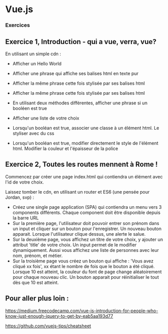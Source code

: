# Vue.js

### Exercices

## Exercice 1, Introduction - qui a vue, verra, vue?

En utilisant un simple cdn :

* Afficher un Hello World
* Afficher une phrase qui affiche ses balises html en texte pur
* Afficher la même phrase cette fois stylisée par ses balises html
* Afficher la même phrase cette fois stylisée par ses balises html
* En utilisant deux méthodes différentes, afficher une phrase si un booléen est true
* Afficher une liste de votre choix

* Lorsqu'un booléan est true, associer une classe à un élément html. Le styliser avec du css
* Lorsqu'un booléan est true, modifier directement le style de l'élément html. Modifier la couleur et l'épaisseur de la police

## Exercice 2, Toutes les routes mennent à Rome !

Commencez par créer une page index.html qui contiendra un élément avec l'id de votre choix.

Laissez tomber le cdn, en utilisant un router et ES6 (une pensée pour Jordan, svp) :

* Créez une single page application (SPA) qui contiendra un menu vers 3 components différents. Chaque component doit être disponible depuis la barre URL
* Sur la première page, l'utilisateur doit pouvoir entrer son prénom dans un input et cliquer sur un bouton pour l'enregistrer. Un nouveau bouton apparait. Lorsque l'utilisateur clique dessus, une alerte le salue.
* Sur la deuxième page, vous affichez un titre de votre choix, y ajouter un attribut 'title' de votre choix. Un input permet de le modifier dynamiquement. Aussi vous affichez une liste de personnes avec leur nom, prénom, et métier.
* Sur la troisième page vous créez un bouton qui affiche : 'Vous avez cliqué xx fois', xx étant le nombre de fois que le bouton a été cliqué. Lorsque 10 est atteint, la couleur du font de page change aléatoirement pour chaque nouveau clic. Un bouton apparait pour réinitialiser le tout dès que 10 est atteint.

## Pour aller plus loin :

https://medium.freecodecamp.com/vue-js-introduction-for-people-who-know-just-enough-jquery-to-get-by-eab5aa193d77

https://github.com/vuejs-tips/cheatsheet


